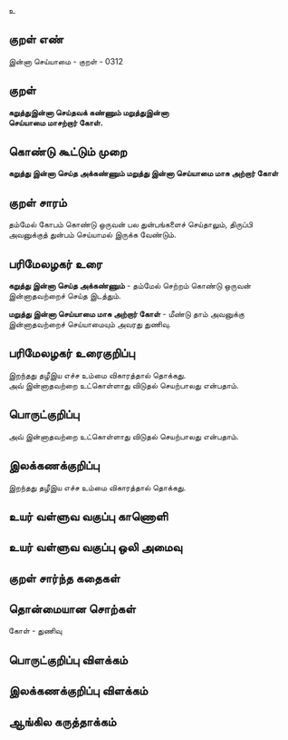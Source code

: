 உ

## குறள் எண் 

இன்னா செய்யாமை - குறள் - 0312  

## குறள் 

**கறுத்துஇன்னா செய்தவக் கண்ணும் மறுத்துஇன்னா  
செய்யாமை மாசற்றார் கோள்.**

## கொண்டு கூட்டும் முறை

**கறுத்து இன்னா செய்த அக்கண்ணும் மறுத்து இன்னா செய்யாமை மாசு அற்றார் கோள்**

## குறள் சாரம் 

தம்மேல் கோபம் கொண்டு ஒருவன் பல துன்பங்களைச் செய்தாலும், திருப்பி அவனுக்குத் துன்பம் செய்யாமல் இருக்க வேண்டும்.  


## பரிமேலழகர் உரை

**கறுத்து இன்னா செய்த அக்கண்ணும்** - தம்மேல் செற்றம் கொண்டு ஒருவன் இன்னாதவற்றைச் செய்த இடத்தும்.   

**மறுத்து இன்னா செய்யாமை மாசு அற்றார் கோள்** - மீண்டு தாம் அவனுக்கு இன்னாதவற்றைச் செய்யாமையும் அவரது துணிவு.   

## பரிமேலழகர் உரைகுறிப்பு   

இறந்தது தழீஇய எச்ச உம்மை விகாரத்தால் தொக்கது.   
அவ் இன்னாதவற்றை உட்கொள்ளாது விடுதல் செயற்பாலது என்பதாம்.  

## பொருட்குறிப்பு 

அவ் இன்னாதவற்றை உட்கொள்ளாது விடுதல் செயற்பாலது என்பதாம். 

## இலக்கணக்குறிப்பு  

இறந்தது தழீஇய எச்ச உம்மை விகாரத்தால் தொக்கது.     

## உயர் வள்ளுவ வகுப்பு காணொளி


## உயர் வள்ளுவ வகுப்பு ஒலி அமைவு 

 
## குறள் சார்ந்த கதைகள் 


## தொன்மையான சொற்கள்

கோள் - துணிவு 

## பொருட்குறிப்பு விளக்கம்


## இலக்கணக்குறிப்பு விளக்கம்


## ஆங்கில கருத்தாக்கம் 


